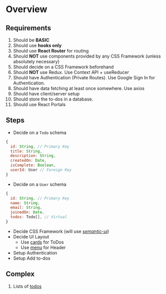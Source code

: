 # Overview

## Requirements

1. Should be **BASIC**
2. Should use **hooks only**
3. Should use **React Router** for routing
4. Should **NOT** use components provided by any CSS Framework (unless absolutely necessary)
5. Should decide on a CSS Framework beforehand
6. Should **NOT** use Redux. Use Context API + useReducer
7. Should have Authentication (Private Routes). Use Google Sign In for Authentication.
8. Should have data fetching at least once somewhere. Use axios
9. Should have client/server setup
10. Should store the to-dos in a database.
11. Should use React Portals

## Steps

- Decide on a ```Todo``` schema

```javascript
{
  id: String, // Primary Key
  title: String,
  description: String,
  createdOn: Date,
  isComplete: Boolean,
  userId: User // Foreign Key
}
```

- Decide on a ```User``` schema

```javascript
{
  id: String, // Primary Key
  name: String,
  email: String,
  joinedOn: Date,
  todos: Todo[], // Virtual
}
```

- Decide CSS Framework (will use [*semantic-ui*](https://semantic-ui.com/))
- Decide UI Layout
  - Use [cards](https://semantic-ui.com/views/card.html) for ToDos
  - Use [menu](https://semantic-ui.com/collections/menu.html#pointing) for Header
- Setup Authentication
- Setup Add to-dos

## Complex

1. Lists of [todos](https://softwareengineering.stackexchange.com/a/261273)
